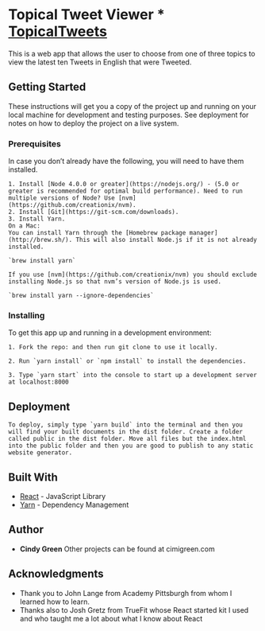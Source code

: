 # Topical Tweet Viewer * [TopicalTweets](http://topicaltweets.s3-website-us-east-1.amazonaws.com/)

This is a web app that allows the user to choose from one of three topics to view the latest ten Tweets in English that were Tweeted.

## Getting Started

These instructions will get you a copy of the project up and running on your local machine for development and testing purposes. See deployment for notes on how to deploy the project on a live system.

### Prerequisites

In case you don’t already have the following, you will need to have them installed.

```
1. Install [Node 4.0.0 or greater](https://nodejs.org/) - (5.0 or greater is recommended for optimal build performance). Need to run multiple versions of Node? Use [nvm](https://github.com/creationix/nvm).
2. Install [Git](https://git-scm.com/downloads).
3. Install Yarn. 
On a Mac:
You can install Yarn through the [Homebrew package manager](http://brew.sh/). This will also install Node.js if it is not already installed.

`brew install yarn`

If you use [nvm](https://github.com/creationix/nvm) you should exclude installing Node.js so that nvm’s version of Node.js is used.

`brew install yarn --ignore-dependencies`
```

### Installing

To get this app up and running in a development environment:


```
1. Fork the repo: and then run git clone to use it locally.

2. Run `yarn install` or `npm install` to install the dependencies.

3. Type `yarn start` into the console to start up a development server at localhost:8000
```

## Deployment
```
To deploy, simply type `yarn build` into the terminal and then you will find your built documents in the dist folder. Create a folder called public in the dist folder. Move all files but the index.html into the public folder and then you are good to publish to any static website generator.
```

## Built With

* [React](https://facebook.github.io/react/) - JavaScript Library
* [Yarn](https://yarnpkg.com/en/) - Dependency Management

## Author

* **Cindy Green** Other projects can be found at cimigreen.com



## Acknowledgments

* Thank you to John Lange from Academy Pittsburgh from whom I learned how to learn.
* Thanks also to Josh Gretz from TrueFit whose React started kit I used and who taught me a lot about what I know about React

